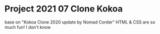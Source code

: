 # Project 2021 07 Clone Kokoa

base on "Kokoa Clone 2020 update by Nomad Corder"
HTML & CSS are so much fun!
I don't know
